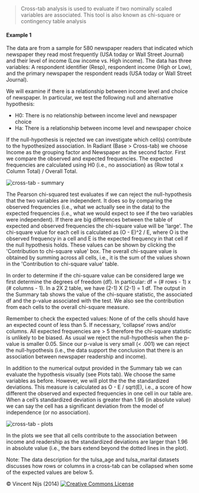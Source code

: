 > Cross-tab analysis is used to evaluate if two nominally scaled variables are associated. This tool is also known as chi-square or contingency table analysis

#### Example 1

The data are from a sample for 580 newspaper readers that indicated which newspaper they read most frequently (USA today or Wall Street Journal) and their level of income (Low income vs. High income). The data has three variables:  A respondent identifier (Resp), respondent income (High or Low), and the primary newspaper the respondent reads (USA today or Wall Street Journal).

We will examine if there is a relationship between income level and choice of newspaper. In particular, we test the following null and alternative hypothesis:

- H0: There is no relationship between income level and newspaper choice
-	Ha: There is a relationship between income level and newspaper choice

If the null-hypothesis is rejected we can investigate which cell(s) contribute to the hypothesized association. In Radiant (Base > Cross-tab) we choose Income as the grouping factor and Newspaper as the second factor. First we compare the observed and expected frequencies. The expected frequencies are calculated using H0 (i.e., no association) as (Row total x Column Total) /  Overall Total.

![cross-tab - summary](figures_quant/crossTabSummary.png)

The Pearson chi-squared test evaluates if we can reject the null-hypothesis that the two variables are independent. It does so by comparing the observed frequencies (i.e., what we actually see in the data) to the expected frequencies (i.e., what we would expect to see if the two variables were independent). If there are big differences between the table of expected and observed frequencies the chi-square value will be 'large'. The chi-square value for each cell is calculated as (O - E)^2 / E, where O is the observed frequency in a cell and E is the expected frequency in that cell if the null hypothesis holds. These values can be shown by clicking the 'Contribution to chi-square value' box. The overall chi-square value is obtained by summing across all cells, i.e., it is the sum of the values shown in the 'Contribution to chi-square value' table.

In order to determine if the chi-square value can be considered large we first determine the degrees of freedom (df). In particular: df = (# rows - 1) x (# columns - 1). In a 2X 2 table, we have (2-1) X (2-1) = 1 df. The output in the Summary tab shows the value of the chi-square statistic, the associated df and the p-value associated with the test. We also see the contribution from each cells to the overall chi-square measure.

Remember to check the expected values: None of of the cells should have an expected count of less than 5. If necessary, ‘collapse’ rows and/or columns. All expected frequencies are > 5 therefore the chi-square statistic is unlikely to be biased. As usual we reject the null-hypothesis when the p-value is smaller 0.05. Since our p-value is very small (< .001) we can reject the null-hypothesis (i.e., the data support the conclusion that there is an association between newspaper readership and income).

In addition to the numerical output provided in the Summary tab we can evaluate the hypothesis visually (see Plots tab). We choose the same variables as before. However, we will plot the the the standardized deviations. This measure is calculated as O - E / sqrt(E), i.e., a score of how different the observed and expected frequencies in one cell in our table are. When a cell’s standardized deviation is greater than 1.96 (in absolute value) we can say the cell has a significant deviation from the model of independence (or no association).

![cross-tab - plots](figures_quant/crossTabPlots.png)

In the plots we see that all cells contribute to the association between income and readership as the standardized deviations are larger than 1.96 in absolute value (i.e., the bars extend beyond the dotted lines in the plot).

<!-- #### Example 2 -->

Note: The data description for the tulsa_age and tulsa_marital datasets discusses how rows or columns in a cross-tab can be collapsed when some of the expected values are below 5.


&copy; Vincent Nijs (2014) <a rel="license" href="http://creativecommons.org/licenses/by-nc-sa/4.0/" target="_blank"><img alt="Creative Commons License" style="border-width:0" src="imgs/80x15.png" /></a>

